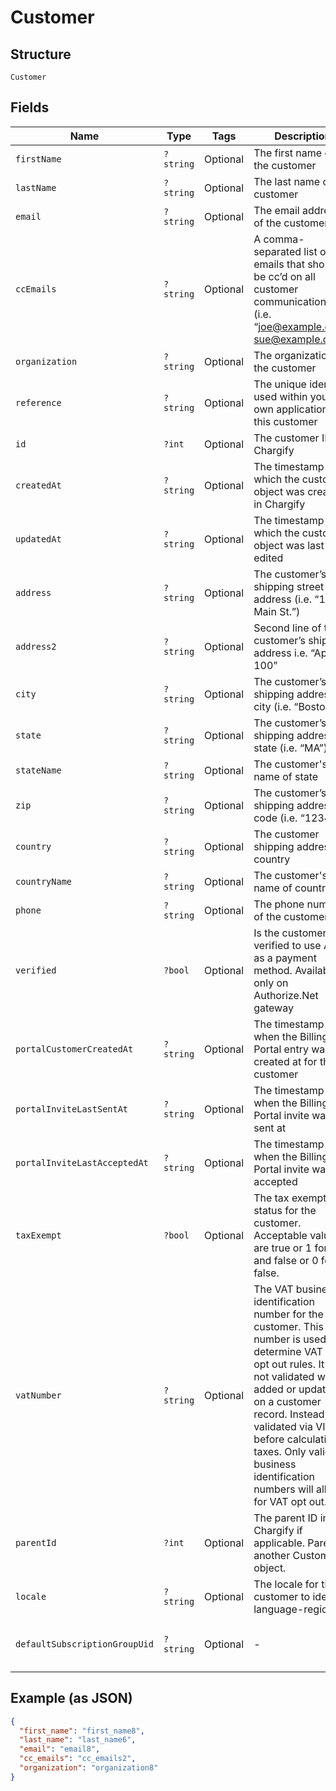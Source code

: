 
# Customer

## Structure

`Customer`

## Fields

| Name | Type | Tags | Description | Getter | Setter |
|  --- | --- | --- | --- | --- | --- |
| `firstName` | `?string` | Optional | The first name of the customer | getFirstName(): ?string | setFirstName(?string firstName): void |
| `lastName` | `?string` | Optional | The last name of the customer | getLastName(): ?string | setLastName(?string lastName): void |
| `email` | `?string` | Optional | The email address of the customer | getEmail(): ?string | setEmail(?string email): void |
| `ccEmails` | `?string` | Optional | A comma-separated list of emails that should be cc’d on all customer communications (i.e. “joe@example.com, sue@example.com”) | getCcEmails(): ?string | setCcEmails(?string ccEmails): void |
| `organization` | `?string` | Optional | The organization of the customer | getOrganization(): ?string | setOrganization(?string organization): void |
| `reference` | `?string` | Optional | The unique identifier used within your own application for this customer | getReference(): ?string | setReference(?string reference): void |
| `id` | `?int` | Optional | The customer ID in Chargify | getId(): ?int | setId(?int id): void |
| `createdAt` | `?string` | Optional | The timestamp in which the customer object was created in Chargify | getCreatedAt(): ?string | setCreatedAt(?string createdAt): void |
| `updatedAt` | `?string` | Optional | The timestamp in which the customer object was last edited | getUpdatedAt(): ?string | setUpdatedAt(?string updatedAt): void |
| `address` | `?string` | Optional | The customer’s shipping street address (i.e. “123 Main St.”) | getAddress(): ?string | setAddress(?string address): void |
| `address2` | `?string` | Optional | Second line of the customer’s shipping address i.e. “Apt. 100” | getAddress2(): ?string | setAddress2(?string address2): void |
| `city` | `?string` | Optional | The customer’s shipping address city (i.e. “Boston”) | getCity(): ?string | setCity(?string city): void |
| `state` | `?string` | Optional | The customer’s shipping address state (i.e. “MA”) | getState(): ?string | setState(?string state): void |
| `stateName` | `?string` | Optional | The customer's full name of state | getStateName(): ?string | setStateName(?string stateName): void |
| `zip` | `?string` | Optional | The customer’s shipping address zip code (i.e. “12345”) | getZip(): ?string | setZip(?string zip): void |
| `country` | `?string` | Optional | The customer shipping address country | getCountry(): ?string | setCountry(?string country): void |
| `countryName` | `?string` | Optional | The customer's full name of country | getCountryName(): ?string | setCountryName(?string countryName): void |
| `phone` | `?string` | Optional | The phone number of the customer | getPhone(): ?string | setPhone(?string phone): void |
| `verified` | `?bool` | Optional | Is the customer verified to use ACH as a payment method. Available only on Authorize.Net gateway | getVerified(): ?bool | setVerified(?bool verified): void |
| `portalCustomerCreatedAt` | `?string` | Optional | The timestamp of when the Billing Portal entry was created at for the customer | getPortalCustomerCreatedAt(): ?string | setPortalCustomerCreatedAt(?string portalCustomerCreatedAt): void |
| `portalInviteLastSentAt` | `?string` | Optional | The timestamp of when the Billing Portal invite was last sent at | getPortalInviteLastSentAt(): ?string | setPortalInviteLastSentAt(?string portalInviteLastSentAt): void |
| `portalInviteLastAcceptedAt` | `?string` | Optional | The timestamp of when the Billing Portal invite was last accepted | getPortalInviteLastAcceptedAt(): ?string | setPortalInviteLastAcceptedAt(?string portalInviteLastAcceptedAt): void |
| `taxExempt` | `?bool` | Optional | The tax exempt status for the customer. Acceptable values are true or 1 for true and false or 0 for false. | getTaxExempt(): ?bool | setTaxExempt(?bool taxExempt): void |
| `vatNumber` | `?string` | Optional | The VAT business identification number for the customer. This number is used to determine VAT tax opt out rules. It is not validated when added or updated on a customer record. Instead, it is validated via VIES before calculating taxes. Only valid business identification numbers will allow for VAT opt out. | getVatNumber(): ?string | setVatNumber(?string vatNumber): void |
| `parentId` | `?int` | Optional | The parent ID in Chargify if applicable. Parent is another Customer object. | getParentId(): ?int | setParentId(?int parentId): void |
| `locale` | `?string` | Optional | The locale for the customer to identify language-region | getLocale(): ?string | setLocale(?string locale): void |
| `defaultSubscriptionGroupUid` | `?string` | Optional | - | getDefaultSubscriptionGroupUid(): ?string | setDefaultSubscriptionGroupUid(?string defaultSubscriptionGroupUid): void |

## Example (as JSON)

```json
{
  "first_name": "first_name8",
  "last_name": "last_name6",
  "email": "email8",
  "cc_emails": "cc_emails2",
  "organization": "organization8"
}
```

